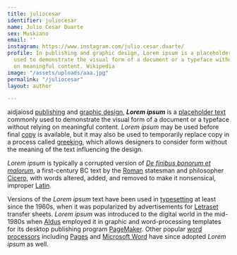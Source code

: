 ```yaml
---
title: juliocesar
identifier: juliocesar
name: Julio Cesar Duarte
sex: Muskiano
email: ''
instagram: https://www.instagram.com/julio.cesar.duarte/
profile: In publishing and graphic design, Lorem ipsum is a placeholder text commonly
  used to demonstrate the visual form of a document or a typeface without relying
  on meaningful content. Wikipedia
image: "/assets/uploads/aaa.jpg"
permalink: "/juliocesar"
layout: author

---
```

aidjaiosd [publishing](https://en.wikipedia.org/wiki/Publishing "Publishing") and [graphic design](https://en.wikipedia.org/wiki/Graphic_design "Graphic design"), **_Lorem ipsum_** is a [placeholder text](https://en.wikipedia.org/wiki/Placeholder_text "Placeholder text") commonly used to demonstrate the visual form of a document or a typeface without relying on meaningful content. _Lorem ipsum_ may be used before final [copy](https://en.wikipedia.org/wiki/Copy_(written) "Copy (written)") is available, but it may also be used to temporarily replace copy in a process called [greeking](https://en.wikipedia.org/wiki/Greeking "Greeking"), which allows designers to consider form without the meaning of the text influencing the design.

_Lorem ipsum_ is typically a corrupted version of [_De finibus bonorum et malorum_](https://en.wikipedia.org/wiki/De_finibus_bonorum_et_malorum "De finibus bonorum et malorum"), a first-century BC text by the [Roman](https://en.wikipedia.org/wiki/Roman_Republic "Roman Republic") statesman and philosopher [Cicero](https://en.wikipedia.org/wiki/Cicero "Cicero"), with words altered, added, and removed to make it nonsensical, improper [Latin](https://en.wikipedia.org/wiki/Latin "Latin").

Versions of the _Lorem ipsum_ text have been used in [typesetting](https://en.wikipedia.org/wiki/Typesetting "Typesetting") at least since the 1960s, when it was popularized by advertisements for [Letraset](https://en.wikipedia.org/wiki/Letraset "Letraset") transfer sheets. _Lorem ipsum_ was introduced to the digital world in the mid-1980s when [Aldus](https://en.wikipedia.org/wiki/Aldus "Aldus") employed it in graphic and word-processing templates for its desktop publishing program [PageMaker](https://en.wikipedia.org/wiki/Adobe_PageMaker "Adobe PageMaker"). Other popular [word processors](https://en.wikipedia.org/wiki/Word_processor_(electronic_device) "Word processor (electronic device)") including [Pages](https://en.wikipedia.org/wiki/Pages_(word_processor) "Pages (word processor)") and [Microsoft Word](https://en.wikipedia.org/wiki/Microsoft_Word "Microsoft Word") have since adopted _Lorem ipsum_ as well.